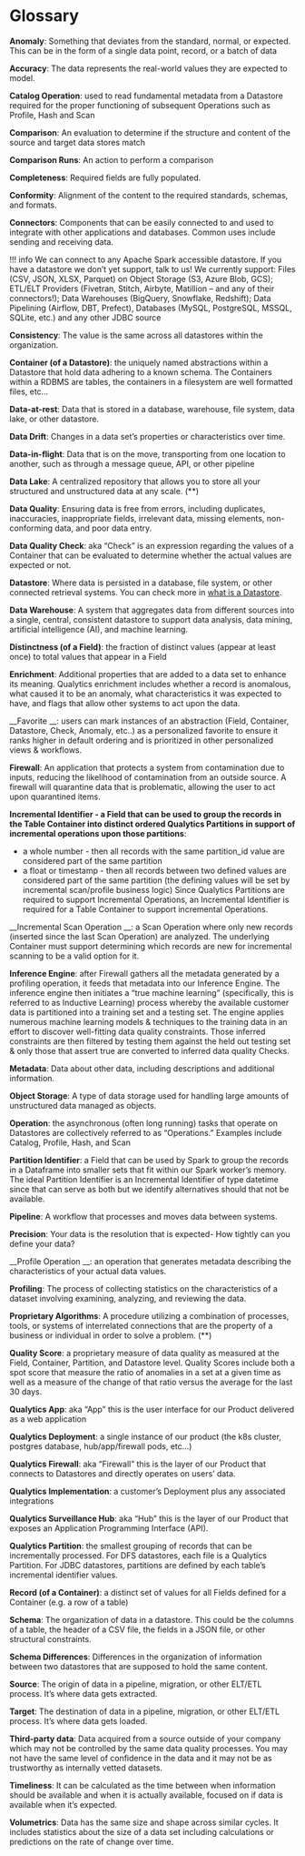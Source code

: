 # Glossary

 <a name="anomaly"></a>__Anomaly__: Something that deviates from the standard, normal, or expected. This can be in the form of a single data point, record, or a batch of data

 <a name="accuracy"></a>__Accuracy__: The data represents the real-world values they are expected to model.

 <a name="catalog"></a>__Catalog Operation__: used to read fundamental metadata from a Datastore required for the proper functioning of subsequent Operations such as Profile, Hash and Scan

 <a name="comparison"></a>__Comparison__: An evaluation to determine if the structure and content of the source and target data stores match

 <a name="comparison"></a>__Comparison Runs__: An action to perform a comparison

 <a name="completeness"></a>__Completeness__: Required fields are fully populated.

 <a name="conformity"></a>__Conformity__: Alignment of the content to the required standards, schemas, and formats.

 <a name="connectors"></a>__Connectors__: Components that can be easily connected to and used to integrate with other applications and databases. Common uses include sending and receiving data.

!!! info
    We can connect to any Apache Spark accessible datastore. If you have a datastore we don’t yet support, talk to us! We currently support: Files (CSV, JSON, XLSX, Parquet) on Object Storage (S3, Azure Blob, GCS); ETL/ELT Providers (Fivetran, Stitch, Airbyte, Matillion – and any of their connectors!); Data Warehouses (BigQuery, Snowflake, Redshift); Data Pipelining (Airflow, DBT, Prefect), Databases (MySQL, PostgreSQL, MSSQL, SQLite, etc.) and any other JDBC source

 <a name="consistency"></a>__Consistency__: The value is the same across all datastores within the organization.

 <a name="container"></a>__Container (of a Datastore)__: the uniquely named abstractions within a Datastore that hold data adhering to a known schema.  The Containers within a RDBMS are tables, the containers in a filesystem are well formatted files, etc…

 <a name="dataatrest"></a>__Data-at-rest__: Data that is stored in a database, warehouse, file system, data lake, or other datastore.

 <a name="drift"></a>__Data Drift__: Changes in a data set’s properties or characteristics over time.

 <a name="datainflight"></a>__Data-in-flight__: Data that is on the move, transporting from one location to another, such as through a message queue, API, or other pipeline

 <a name="datalake"></a>__Data Lake__: ​​A centralized repository that allows you to store all your structured and unstructured data at any scale. (**)

 <a name="dataquality"></a>__Data Quality__: Ensuring data is free from errors, including duplicates, inaccuracies, inappropriate fields, irrelevant data, missing elements, non-conforming data, and poor data entry.

 <a name="check"></a>__Data Quality Check__: aka “Check” is an expression regarding the values of a Container that can be evaluated to determine whether the actual values are expected or not.

 <a name="datastore"></a>__Datastore__: Where data is persisted in a database, file system, or other connected retrieval systems. You can check more in [what is a Datastore](/datastores/what-is-datastore).

 <a name="datawarehouse"></a>__Data Warehouse__: A system that aggregates data from different sources into a single, central, consistent datastore to support data analysis, data mining, artificial intelligence (AI), and machine learning.

 <a name="distinctness"></a>__Distinctness (of a Field)__: the fraction of distinct values (appear at least once) to total values that appear in a Field

 <a name="enrichment"></a>__Enrichment__: Additional properties that are added to a data set to enhance its meaning. Qualytics enrichment includes whether a record is anomalous, what caused it to be an anomaly, what characteristics it was expected to have, and flags that allow other systems to act upon the data.

 <a name="favorite"></a>__Favorite __: users can mark instances of an abstraction (Field, Container, Datastore, Check, Anomaly, etc..) as a personalized favorite to ensure it ranks higher in default ordering and is prioritized in other personalized views & workflows.

 <a name="firewall"></a>__Firewall__: An application that protects a system from contamination due to inputs, reducing the likelihood of contamination from an outside source. A firewall will quarantine data that is problematic, allowing the user to act upon quarantined items.

 <a name="incremental"></a>__Incremental Identifier - a Field that can be used to group the records in the Table Container into distinct ordered Qualytics Partitions in support of incremental operations upon those partitions__:

* a whole number - then all records with the same partition_id value are considered part of the same partition
* a float or timestamp - then all records between two defined values are considered part of the same partition (the defining values will be set by incremental scan/profile business logic) Since Qualytics Partitions are required to support Incremental Operations, an Incremental Identifier is required for a Table Container to support incremental Operations.

 <a name="incremental"></a>__Incremental Scan Operation __: a Scan Operation where only new records (inserted since the last Scan Operation) are analyzed. The underlying Container must support determining which records are new for incremental scanning to be a valid option for it.

 <a name="inference"></a>__Inference Engine__: after Firewall gathers all the metadata generated by a profiling operation, it feeds that metadata into our Inference Engine. The inference engine then initiates a “true machine learning” (specifically, this is referred to as Inductive Learning) process whereby the available customer data is partitioned into a training set and a testing set.  The engine applies numerous machine learning models & techniques to the training data in an effort to discover well-fitting data quality constraints. Those inferred constraints are then filtered by testing them against the held out testing set & only those that assert true are converted to inferred data quality Checks.

 <a name="metadata"></a>__Metadata__: Data about other data, including descriptions and additional information.

 <a name="object"></a>__Object Storage__: A type of data storage used for handling large amounts of unstructured data managed as objects.

 <a name="operation"></a>__Operation__: the asynchronous (often long running) tasks that operate on Datastores are collectively referred to as “Operations.”  Examples include Catalog, Profile, Hash, and Scan

 <a name="partition"></a>__Partition Identifier__: a Field that can be used by Spark to group the records in a Dataframe into smaller sets that fit within our Spark worker’s memory. The ideal Partition Identifier is an Incremental Identifier of type datetime since that can serve as both but we identify alternatives should that not be available.

 <a name="pipeline"></a>__Pipeline__: A workflow that processes and moves data between systems.

 <a name="precision"></a>__Precision__: Your data is the resolution that is expected- How tightly can you define your data?

 <a name="profile"></a>__Profile Operation __: an operation that generates metadata describing the characteristics of your actual data values.

 <a name="profiling"></a>__Profiling__: The process of collecting statistics on the characteristics of a dataset involving examining, analyzing, and reviewing the data.

 <a name="proprietary"></a>__Proprietary Algorithms__: A procedure utilizing a combination of processes, tools, or systems of interrelated connections that are the property of a business or individual in order to solve a problem. (**)

 <a name="quality"></a>__Quality Score__: a proprietary measure of data quality as measured at the Field, Container, Partition, and Datastore level.  Quality Scores include both a spot score that measure the ratio of anomalies in a set at a given time as well as a measure of the change of that ratio versus the average for the last 30 days.

 <a name="app"></a>__Qualytics App__: aka “App” this is the user interface for our Product delivered as a web application

 <a name="deployment"></a>__Qualytics Deployment__: a single instance of our product (the k8s cluster, postgres database, hub/app/firewall pods, etc…)

 <a name="firewall"></a>__Qualytics Firewall__: aka “Firewall” this is the layer of our Product that connects to Datastores and directly operates on users’ data.

 <a name="implementation"></a>__Qualytics Implementation__: a customer’s Deployment plus any associated integrations

 <a name="hub"></a>__Qualytics Surveillance Hub__: aka “Hub” this is the layer of our Product that exposes an Application Programming Interface (API).

 <a name="qualytics"></a>__Qualytics Partition__: the smallest grouping of records that can be incrementally processed. For DFS datastores, each file is a Qualytics Partition. For JDBC datastores, partitions are defined by each table’s incremental identifier values.

 <a name="record"></a>__Record (of a Container)__: a distinct set of values for all Fields defined for a Container (e.g. a row of a table)

 <a name="schema"></a>__Schema__: The organization of data in a datastore. This could be the columns of a table, the header of a CSV file, the fields in a JSON file, or other structural constraints.

 <a name="schema"></a>__Schema Differences__: Differences in the organization of information between two datastores that are supposed to hold the same content.

 <a name="source"></a>__Source__: The origin of data in a pipeline, migration, or other ELT/ETL process. It’s where data gets extracted.

 <a name="target"></a>__Target__: The destination of data in a pipeline, migration, or other ELT/ETL process. It’s where data gets loaded.

 <a name="third"></a>__Third-party data__: Data acquired from a source outside of your company which may not be controlled by the same data quality processes. You may not have the same level of confidence in the data and it may not be as trustworthy as internally vetted datasets.

 <a name="timeliness"></a>__Timeliness__: It can be calculated as the time between when information should be available and when it is actually available, focused on if data is available when it’s expected.

 <a name="volumetrics"></a>__Volumetrics__: Data has the same size and shape across similar cycles. It includes statistics about the size of a data set including calculations or predictions on the rate of change over time.